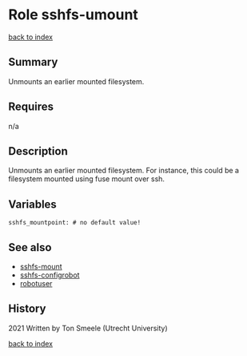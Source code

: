 # Role sshfs-umount
[back to index](../index.md#Roles)

## Summary
Unmounts an earlier mounted filesystem.

## Requires
n/a

## Description
Unmounts an earlier mounted filesystem. For instance, this could be a filesystem mounted using
fuse mount over ssh.

## Variables
```
sshfs_mountpoint: # no default value!
```

## See also
- [sshfs-mount](sshfs-mount.md)
- [sshfs-configrobot](sshfs-configrobot.md)
- [robotuser](robotuser.md)

## History
2021 Written by Ton Smeele (Utrecht University)



[back to index](../index.md#Roles)
